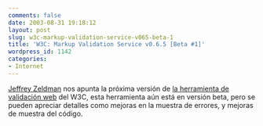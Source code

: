 ```yaml
---
comments: false
date: 2003-08-31 19:18:12
layout: post
slug: w3c-markup-validation-service-v065-beta-1
title: 'W3C: Markup Validation Service v0.6.5 [Beta #1]'
wordpress_id: 1142
categories:
- Internet
---
```


[Jeffrey Zeldman](http://www.zeldman.com) nos apunta la próxima versión de [la herramienta de validación web](http://validator.w3.org:8001) del W3C, esta herramienta aún está en versión beta, pero se pueden apreciar detalles como mejoras en la muestra de errores, y mejoras de muestra del código.




 
